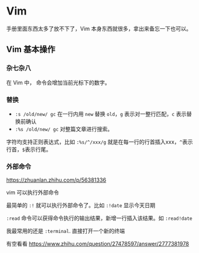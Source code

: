 # Vim

手册里面东西太多了放不下了，Vim 本身东西就很多，拿出来备忘一下也可以。

## Vim 基本操作

### 杂七杂八

在 Vim 中，<C-a> 命令会增加当前光标下的数字。

### 替换
- `:s /old/new/ gc` 在一行内用 `new` 替换 `old`，`g` 表示对一整行匹配，`c` 表示替换前确认
- `:%s /old/new/ gc` 对整篇文章进行搜索。

字符均支持正则表达式，比如 `:%s/^/xxx/g` 就是在每一行的行首插入xxx，`^`表示行首，`$`表示行尾。

### 外部命令

<https://zhuanlan.zhihu.com/p/56381336>

vim 可以执行外部命令

最简单的 `:!` 就可以执行外部命令了。比如 `:!date` 显示今天日期

`:read` 命令可以获得命令执行的输出结果，新增一行插入该结果。如 `:read!date`

我最常用的还是 `:terminal`. 直接打开一个新的终端


有空看看 <https://www.zhihu.com/question/27478597/answer/2777381978>